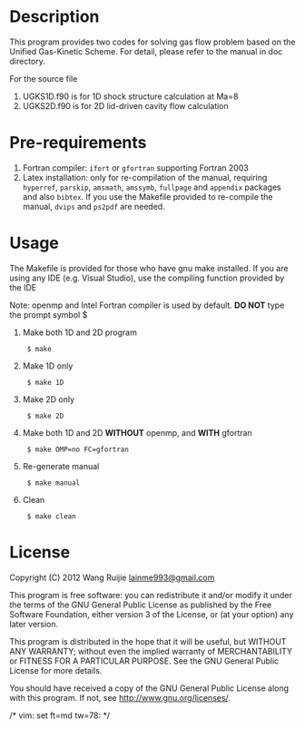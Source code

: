 Description
================
This program provides two codes for solving gas flow problem based on the
Unified Gas-Kinetic Scheme. For detail, please refer to the manual in doc
directory.

For the source file

1. UGKS1D.f90 is for 1D shock structure calculation at Ma=8
2. UGKS2D.f90 is for 2D lid-driven cavity flow calculation

Pre-requirements
================
1. Fortran compiler: `ifort` or `gfortran` supporting Fortran 2003
2. Latex installation: only for re-compilation of the manual, requiring
`hyperref`, `parskip`, `amsmath`, `amssymb`, `fullpage` and `appendix`
packages and also `bibtex`. If you use the Makefile provided to
re-compile the manual, `dvips` and `ps2pdf` are needed.

Usage
================
The Makefile is provided for those who have gnu make installed. If you are
using any IDE (e.g. Visual Studio), use the compiling function provided by the
IDE

Note: openmp and Intel Fortran compiler is used by default. **DO NOT** type the
prompt symbol $

1. Make both 1D and 2D program

        $ make

2. Make 1D only

        $ make 1D

3. Make 2D only

        $ make 2D

4. Make both 1D and 2D **WITHOUT** openmp, and **WITH** gfortran

        $ make OMP=no FC=gfortran

5. Re-generate manual

        $ make manual

6. Clean
 
        $ make clean

License
================
Copyright (C) 2012 Wang Ruijie <lainme993@gmail.com>

This program is free software: you can redistribute it and/or modify it under
the terms of the GNU General Public License as published by the Free Software
Foundation, either version 3 of the License, or (at your option) any later
version.

This program is distributed in the hope that it will be useful, but WITHOUT
ANY WARRANTY; without even the implied warranty of MERCHANTABILITY or FITNESS
FOR A PARTICULAR PURPOSE.  See the GNU General Public License for more
details.

You should have received a copy of the GNU General Public License along with
this program.  If not, see <http://www.gnu.org/licenses/>.

/* vim: set ft=md tw=78: */

